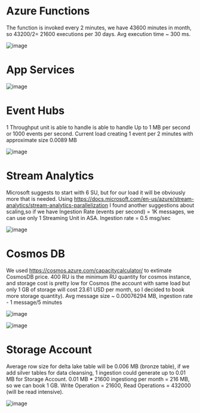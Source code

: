 # Azure Functions

The function is invoked every 2 minutes, we have 43600 minutes in month, so 43200/2= 21600 executions per 30 days.
Avg execution time ~ 300 ms.

![image](https://user-images.githubusercontent.com/24934034/130317590-381325c0-0cdd-4a2a-9f18-f9174bd424bc.png)

# App Services

![image](https://user-images.githubusercontent.com/24934034/130317634-01e42b12-03c7-4f76-851f-3a361309d3d7.png)

# Event Hubs

1 Throughput unit is able to handle is able to handle Up to 1 MB per second or 1000 events per second. 
Current load creating 1 event per 2 minutes with approximate size 0.0089 MB

![image](https://user-images.githubusercontent.com/24934034/130317646-cde84f8b-284d-45ad-ba3b-4b5e93714dbd.png)

# Stream Analytics

Microsoft suggests to start with 6 SU, but for our load it will be obviously more that is needed. Using https://docs.microsoft.com/en-us/azure/stream-analytics/stream-analytics-parallelization I found another suggestions about scaling,so if we have Ingestion Rate (events per second) = 1K messages, we can use only 1 Streaming Unit in ASA.
Ingestion rate = 0.5 msg/sec

![image](https://user-images.githubusercontent.com/24934034/130317738-3a896c39-bcd8-40a3-a600-0d0c16c70502.png)

# Cosmos DB

We used https://cosmos.azure.com/capacitycalculator/ to extimate CosmosDB price. 400 RU is the minimum RU quantity for cosmos instance, and storage cost is pretty low for Cosmos (the account with same load but only 1 GB of storage will cost 23.61 USD per month, so I decided to book more storage quantity). Avg message size ~ 0.00076294 MB, ingestion rate - 1 message/5 minutes

![image](https://user-images.githubusercontent.com/24934034/130317781-e6348299-76f8-464c-940d-846dedf1145e.png)

![image](https://user-images.githubusercontent.com/24934034/130317805-0fc97d00-d937-4f4c-a4e4-44c7651a11d4.png)

# Storage Account

Average row size for delta lake table will be 0.006 MB (bronze table), if we add silver tables for data cleansing, 1 ingestion could generate up to 0.01 MB for Storage Account. 0.01 MB * 21600 ingestiong per month = 216 MB, so we can book 1 GB. Write Operation = 21600, Read Operations = 432000 (will be read intensive).

![image](https://user-images.githubusercontent.com/24934034/130318163-000ca672-b600-4f5a-91a0-19d7e63a24ec.png)
